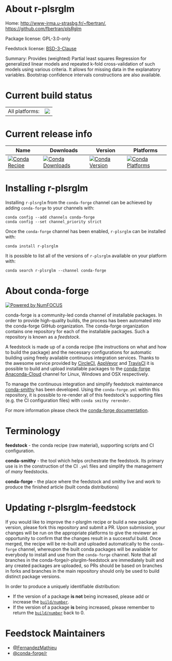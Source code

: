 About r-plsrglm
===============

Home: http://www-irma.u-strasbg.fr/~fbertran/, https://github.com/fbertran/plsRglm

Package license: GPL-3.0-only

Feedstock license: [BSD-3-Clause](https://github.com/conda-forge/r-plsrglm-feedstock/blob/master/LICENSE.txt)

Summary: Provides (weighted) Partial least squares Regression for generalized linear models and repeated k-fold cross-validation of such models using various criteria. It allows for missing data in the explanatory variables. Bootstrap confidence intervals constructions are also available.

Current build status
====================


<table><tr><td>All platforms:</td>
    <td>
      <a href="https://dev.azure.com/conda-forge/feedstock-builds/_build/latest?definitionId=11156&branchName=master">
        <img src="https://dev.azure.com/conda-forge/feedstock-builds/_apis/build/status/r-plsrglm-feedstock?branchName=master">
      </a>
    </td>
  </tr>
</table>

Current release info
====================

| Name | Downloads | Version | Platforms |
| --- | --- | --- | --- |
| [![Conda Recipe](https://img.shields.io/badge/recipe-r--plsrglm-green.svg)](https://anaconda.org/conda-forge/r-plsrglm) | [![Conda Downloads](https://img.shields.io/conda/dn/conda-forge/r-plsrglm.svg)](https://anaconda.org/conda-forge/r-plsrglm) | [![Conda Version](https://img.shields.io/conda/vn/conda-forge/r-plsrglm.svg)](https://anaconda.org/conda-forge/r-plsrglm) | [![Conda Platforms](https://img.shields.io/conda/pn/conda-forge/r-plsrglm.svg)](https://anaconda.org/conda-forge/r-plsrglm) |

Installing r-plsrglm
====================

Installing `r-plsrglm` from the `conda-forge` channel can be achieved by adding `conda-forge` to your channels with:

```
conda config --add channels conda-forge
conda config --set channel_priority strict
```

Once the `conda-forge` channel has been enabled, `r-plsrglm` can be installed with:

```
conda install r-plsrglm
```

It is possible to list all of the versions of `r-plsrglm` available on your platform with:

```
conda search r-plsrglm --channel conda-forge
```


About conda-forge
=================

[![Powered by NumFOCUS](https://img.shields.io/badge/powered%20by-NumFOCUS-orange.svg?style=flat&colorA=E1523D&colorB=007D8A)](http://numfocus.org)

conda-forge is a community-led conda channel of installable packages.
In order to provide high-quality builds, the process has been automated into the
conda-forge GitHub organization. The conda-forge organization contains one repository
for each of the installable packages. Such a repository is known as a *feedstock*.

A feedstock is made up of a conda recipe (the instructions on what and how to build
the package) and the necessary configurations for automatic building using freely
available continuous integration services. Thanks to the awesome service provided by
[CircleCI](https://circleci.com/), [AppVeyor](https://www.appveyor.com/)
and [TravisCI](https://travis-ci.com/) it is possible to build and upload installable
packages to the [conda-forge](https://anaconda.org/conda-forge)
[Anaconda-Cloud](https://anaconda.org/) channel for Linux, Windows and OSX respectively.

To manage the continuous integration and simplify feedstock maintenance
[conda-smithy](https://github.com/conda-forge/conda-smithy) has been developed.
Using the ``conda-forge.yml`` within this repository, it is possible to re-render all of
this feedstock's supporting files (e.g. the CI configuration files) with ``conda smithy rerender``.

For more information please check the [conda-forge documentation](https://conda-forge.org/docs/).

Terminology
===========

**feedstock** - the conda recipe (raw material), supporting scripts and CI configuration.

**conda-smithy** - the tool which helps orchestrate the feedstock.
                   Its primary use is in the construction of the CI ``.yml`` files
                   and simplify the management of *many* feedstocks.

**conda-forge** - the place where the feedstock and smithy live and work to
                  produce the finished article (built conda distributions)


Updating r-plsrglm-feedstock
============================

If you would like to improve the r-plsrglm recipe or build a new
package version, please fork this repository and submit a PR. Upon submission,
your changes will be run on the appropriate platforms to give the reviewer an
opportunity to confirm that the changes result in a successful build. Once
merged, the recipe will be re-built and uploaded automatically to the
`conda-forge` channel, whereupon the built conda packages will be available for
everybody to install and use from the `conda-forge` channel.
Note that all branches in the conda-forge/r-plsrglm-feedstock are
immediately built and any created packages are uploaded, so PRs should be based
on branches in forks and branches in the main repository should only be used to
build distinct package versions.

In order to produce a uniquely identifiable distribution:
 * If the version of a package **is not** being increased, please add or increase
   the [``build/number``](https://docs.conda.io/projects/conda-build/en/latest/resources/define-metadata.html#build-number-and-string).
 * If the version of a package **is** being increased, please remember to return
   the [``build/number``](https://docs.conda.io/projects/conda-build/en/latest/resources/define-metadata.html#build-number-and-string)
   back to 0.

Feedstock Maintainers
=====================

* [@FernandezMathieu](https://github.com/FernandezMathieu/)
* [@conda-forge/r](https://github.com/conda-forge/r/)

